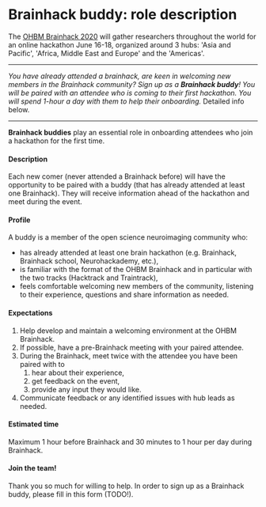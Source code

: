 # Brainhack buddy: role description

The [OHBM Brainhack 2020](https://ohbm.github.io/hackathon2020/) will gather researchers throughout
the world for an online hackathon June 16-18, organized around 3 hubs: 'Asia and Pacific', 'Africa,
Middle East and Europe' and the 'Americas'.

---

*You have already attended a brainhack, are keen in welcoming new members in the Brainhack community?
 Sign up as a **Brainhack buddy**! You will be paired with an attendee who is coming to their first
 hackathon. You will spend 1-hour a day with them to help their onboarding.* Detailed info below.

---

**Brainhack buddies** play an essential role in onboarding attendees who join a hackathon for the first time.

#### Description

Each new comer (never attended a Brainhack before) will have the opportunity to  be paired with a
buddy (that has already attended at least one Brainhack). They will receive information ahead of
the hackathon and meet during the event.

#### Profile

A buddy is a member of the open science neuroimaging community who:
-   has already attended at least one brain hackathon (e.g. Brainhack, Brainhack school, Neurohackademy, etc.),
-   is familiar with the format of the OHBM Brainhack and in particular with the two tracks (Hacktrack and Traintrack),
-   feels comfortable welcoming new members of the community, listening to their experience, questions and share information
as needed.

#### Expectations

1.  Help develop and maintain a welcoming environment at the OHBM Brainhack.
2.  If possible, have a pre-Brainhack meeting with your paired attendee.
3.  During the Brainhack, meet twice with the attendee you have been paired with to
    1. hear about their experience,
    2. get feedback on the event,
    3. provide any input they would like.
4. Communicate feedback or any identified issues with hub leads as needed.

#### Estimated time

Maximum 1 hour before Brainhack and 30 minutes to 1 hour per day during Brainhack.

#### Join the team!

Thank you so much for willing to help. In order to sign up as a Brainhack buddy, please fill in this form (TODO!).
